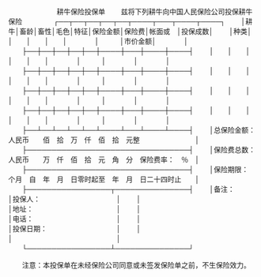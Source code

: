 
 


　　　　　　　耕牛保险投保单
　　兹将下列耕牛向中国人民保险公司投保耕牛保险
　　
　　┌──┬──┬──┬──┬──┬────┬───┬────┬────┐
　　│耕牛│畜龄│畜性│毛色│特征│保险金额│保险费│帐面或　│投保成数│
　　│种类│　　│　　│　　│　　│　　　　│　　　│市价金额│　　　　│
　　├──┼──┼──┼──┼──┼────┼───┼────┼────┤
　　│　　│　　│　　│　　│　　│　　　　│　　　│　　　　│　　　　│
　　├──┼──┼──┼──┼──┼────┼───┼────┼────┤
　　│　　│　　│　　│　　│　　│　　　　│　　　│　　　　│　　　　│
　　├──┼──┼──┼──┼──┼────┼───┼────┼────┤
　　│　　│　　│　　│　　│　　│　　　　│　　　│　　　　│　　　　│
　　├──┼──┼──┼──┼──┼────┼───┼────┼────┤
　　│　　│　　│　　│　　│　　│　　　　│　　　│　　　　│　　　　│
　　├──┴──┴──┴──┴──┴────┴───┴────┴────┤
　　│总保险金额：人民币　　佰　拾　万　仟　佰　拾　元整　　　　　　　　│
　　├─────────────────────────────────┤
　　│保险费总数：人民币　　万　仟　佰　拾　元　角　分　保险费率：　％　│
　　├─────────────────────────────────┤
　　│保险期限：　个月　自　年　月　日零时起至　年　月　日二十四时止　　│
　　├─────────────────┬───────────────┤
　　│备注：　　　　　　　　　　　　　　│投保人：　　　　　　　　　　　│
　　│　　　　　　　　　　　　　　　　　│地址：　　　　　　　　　　　　│
　　│　　　　　　　　　　　　　　　　　│电话：　　　　　　　　　　　　│
　　│　　　　　　　　　　　　　　　　　│投保日期：　　　　　　　　　　│
　　│　　　　　　　　　　　　　　　　　│　　　　　　　　　　　　　　　│
　　└─────────────────┴───────────────┘
　　

　　注意：本投保单在未经保险公司同意或未签发保险单之前，不生保险效力。
　　
 


 

 
 
 
 
 
  


  
 

  


  


  
 
 
 
 

